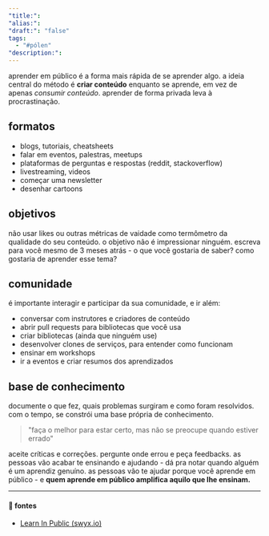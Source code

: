 ```yaml
---
"title:": 
"alias:": 
"draft:": "false"
tags:
  - "#pólen"
"description:":
---
```

aprender em público é  a forma mais rápida de se aprender algo. a ideia central do método é **criar conteúdo** enquanto se aprende, em vez de apenas *consumir conteúdo*. aprender de forma privada leva à procrastinação.
## formatos
  - blogs, tutoriais, cheatsheets
  - falar em eventos, palestras, meetups
  - plataformas de perguntas e respostas (reddit, stackoverflow)
  - livestreaming, videos
  - começar uma newsletter
  - desenhar cartoons
## objetivos
não usar likes ou outras métricas de vaidade como termômetro da qualidade do seu conteúdo. o objetivo não é impressionar ninguém. escreva para você mesmo de 3 meses atrás - o que você gostaria de saber? como gostaria de aprender esse tema?
## comunidade
é importante interagir e participar da sua comunidade, e ir além:
  - conversar com instrutores e criadores de conteúdo
  - abrir pull requests para bibliotecas que você usa
  - criar bibliotecas (ainda que ninguém use)
  - desenvolver clones de serviços, para entender como funcionam
  - ensinar em workshops
  - ir a eventos e criar resumos dos aprendizados
## base de conhecimento
  documente o que fez, quais problemas surgiram e como foram resolvidos. com o tempo, se constrói uma base própria de conhecimento. 
  
  >"faça o melhor para estar certo, mas não se preocupe quando estiver errado"
  
aceite críticas e correções. pergunte onde errou e peça feedbacks. as pessoas vão acabar te ensinando e ajudando - dá pra notar quando alguém é um aprendiz genuíno. as pessoas vão te ajudar porque você aprende em público - e **quem aprende em público amplifica aquilo que lhe ensinam.**

---
#### 🔗 fontes
- [Learn In Public (swyx.io)](https://www.swyx.io/learn-in-public)